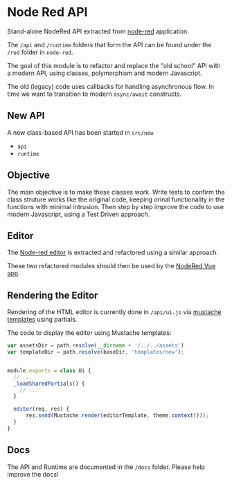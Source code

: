 # Node Red API

Stand-alone NodeRed API extracted from [node-red](https://github.com/node-red/node-red/tree/master/red) application.

The `/api` and `/runtime` folders that form the API can be found under the `/red` folder in `node-red`.

The goal of this module is to refactor and replace the "old school" API with a modern API, using classes, polymorphism and modern Javascript.

The old (legacy) code uses callbacks for handling asynchronous flow. In time we want to transition to modern `async/await` constructs.

## New API

A new class-based API has been started in `src/new`

- `api`
- `runtime`

## Objective

The main objective is to make these classes work. Write tests to confirm the class struture works like the original code, keeping orinal functionality in the functions with minimal intrusion. Then step by step improve the code to use modern Javascript, using a Test Driven approach.

## Editor

The [Node-red editor]((https://github.com/tecla5/red-editor)) is extracted and refactored using a similar approach.

These two refactored modules should then be used by the [NodeRed Vue app](https://github.com/tecla5/nodered-vue).

## Rendering the Editor

Rendering of the HTML editor is currently done in `/api/ui.js` via [mustache templates](mustache.github.io/) using partials.

The code to display the editor using Mustache templates:

```js
var assetsDir = path.resolve(__dirname + '/../../assets')
var templateDir = path.resolve(baseDir, 'templates/new');


module.exports = class Ui {
  // ...
  _loadSharedPartials() {
    // ...
  }

  editor(req, res) {
      res.send(Mustache.render(editorTemplate, theme.context()));
  }
}
```

## Docs

The API and Runtime are documented in the `/docs` folder. Please help improve the docs!
